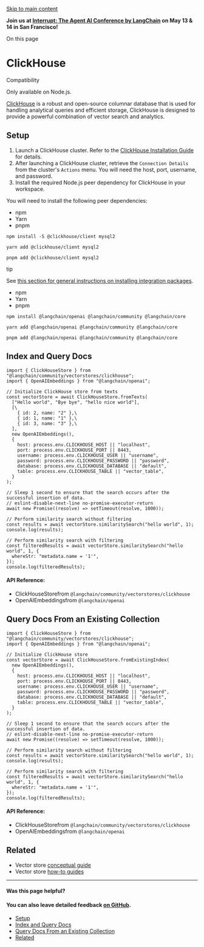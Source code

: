 [Skip to main content](https://js.langchain.com/docs/integrations/vectorstores/clickhouse/#__docusaurus_skipToContent_fallback)

**Join us at [Interrupt: The Agent AI Conference by LangChain](https://interrupt.langchain.com/) on May 13 & 14 in San Francisco!**

On this page

# ClickHouse

Compatibility

Only available on Node.js.

[ClickHouse](https://clickhouse.com/) is a robust and open-source columnar database that is used for handling analytical queries and efficient storage, ClickHouse is designed to provide a powerful combination of vector search and analytics.

## Setup [​](https://js.langchain.com/docs/integrations/vectorstores/clickhouse/\#setup "Direct link to Setup")

1. Launch a ClickHouse cluster. Refer to the [ClickHouse Installation Guide](https://clickhouse.com/docs/en/getting-started/install/) for details.
2. After launching a ClickHouse cluster, retrieve the `Connection Details` from the cluster's `Actions` menu. You will need the host, port, username, and password.
3. Install the required Node.js peer dependency for ClickHouse in your workspace.

You will need to install the following peer dependencies:

- npm
- Yarn
- pnpm

```codeBlockLines_AdAo
npm install -S @clickhouse/client mysql2

```

```codeBlockLines_AdAo
yarn add @clickhouse/client mysql2

```

```codeBlockLines_AdAo
pnpm add @clickhouse/client mysql2

```

tip

See [this section for general instructions on installing integration packages](https://js.langchain.com/docs/how_to/installation#installing-integration-packages).

- npm
- Yarn
- pnpm

```codeBlockLines_AdAo
npm install @langchain/openai @langchain/community @langchain/core

```

```codeBlockLines_AdAo
yarn add @langchain/openai @langchain/community @langchain/core

```

```codeBlockLines_AdAo
pnpm add @langchain/openai @langchain/community @langchain/core

```

## Index and Query Docs [​](https://js.langchain.com/docs/integrations/vectorstores/clickhouse/\#index-and-query-docs "Direct link to Index and Query Docs")

```codeBlockLines_AdAo
import { ClickHouseStore } from "@langchain/community/vectorstores/clickhouse";
import { OpenAIEmbeddings } from "@langchain/openai";

// Initialize ClickHouse store from texts
const vectorStore = await ClickHouseStore.fromTexts(
  ["Hello world", "Bye bye", "hello nice world"],
  [\
    { id: 2, name: "2" },\
    { id: 1, name: "1" },\
    { id: 3, name: "3" },\
  ],
  new OpenAIEmbeddings(),
  {
    host: process.env.CLICKHOUSE_HOST || "localhost",
    port: process.env.CLICKHOUSE_PORT || 8443,
    username: process.env.CLICKHOUSE_USER || "username",
    password: process.env.CLICKHOUSE_PASSWORD || "password",
    database: process.env.CLICKHOUSE_DATABASE || "default",
    table: process.env.CLICKHOUSE_TABLE || "vector_table",
  }
);

// Sleep 1 second to ensure that the search occurs after the successful insertion of data.
// eslint-disable-next-line no-promise-executor-return
await new Promise((resolve) => setTimeout(resolve, 1000));

// Perform similarity search without filtering
const results = await vectorStore.similaritySearch("hello world", 1);
console.log(results);

// Perform similarity search with filtering
const filteredResults = await vectorStore.similaritySearch("hello world", 1, {
  whereStr: "metadata.name = '1'",
});
console.log(filteredResults);

```

#### API Reference:

- ClickHouseStorefrom `@langchain/community/vectorstores/clickhouse`
- OpenAIEmbeddingsfrom `@langchain/openai`

## Query Docs From an Existing Collection [​](https://js.langchain.com/docs/integrations/vectorstores/clickhouse/\#query-docs-from-an-existing-collection "Direct link to Query Docs From an Existing Collection")

```codeBlockLines_AdAo
import { ClickHouseStore } from "@langchain/community/vectorstores/clickhouse";
import { OpenAIEmbeddings } from "@langchain/openai";

// Initialize ClickHouse store
const vectorStore = await ClickHouseStore.fromExistingIndex(
  new OpenAIEmbeddings(),
  {
    host: process.env.CLICKHOUSE_HOST || "localhost",
    port: process.env.CLICKHOUSE_PORT || 8443,
    username: process.env.CLICKHOUSE_USER || "username",
    password: process.env.CLICKHOUSE_PASSWORD || "password",
    database: process.env.CLICKHOUSE_DATABASE || "default",
    table: process.env.CLICKHOUSE_TABLE || "vector_table",
  }
);

// Sleep 1 second to ensure that the search occurs after the successful insertion of data.
// eslint-disable-next-line no-promise-executor-return
await new Promise((resolve) => setTimeout(resolve, 1000));

// Perform similarity search without filtering
const results = await vectorStore.similaritySearch("hello world", 1);
console.log(results);

// Perform similarity search with filtering
const filteredResults = await vectorStore.similaritySearch("hello world", 1, {
  whereStr: "metadata.name = '1'",
});
console.log(filteredResults);

```

#### API Reference:

- ClickHouseStorefrom `@langchain/community/vectorstores/clickhouse`
- OpenAIEmbeddingsfrom `@langchain/openai`

## Related [​](https://js.langchain.com/docs/integrations/vectorstores/clickhouse/\#related "Direct link to Related")

- Vector store [conceptual guide](https://js.langchain.com/docs/concepts/#vectorstores)
- Vector store [how-to guides](https://js.langchain.com/docs/how_to/#vectorstores)

* * *

#### Was this page helpful?

#### You can also leave detailed feedback [on GitHub](https://github.com/langchain-ai/langchainjs/issues/new?assignees=&labels=03+-+Documentation&projects=&template=documentation.yml&title=DOC%3A+%3CIssue+related+to+/docs/integrations/vectorstores/clickhouse/%3E).

- [Setup](https://js.langchain.com/docs/integrations/vectorstores/clickhouse/#setup)
- [Index and Query Docs](https://js.langchain.com/docs/integrations/vectorstores/clickhouse/#index-and-query-docs)
- [Query Docs From an Existing Collection](https://js.langchain.com/docs/integrations/vectorstores/clickhouse/#query-docs-from-an-existing-collection)
- [Related](https://js.langchain.com/docs/integrations/vectorstores/clickhouse/#related)